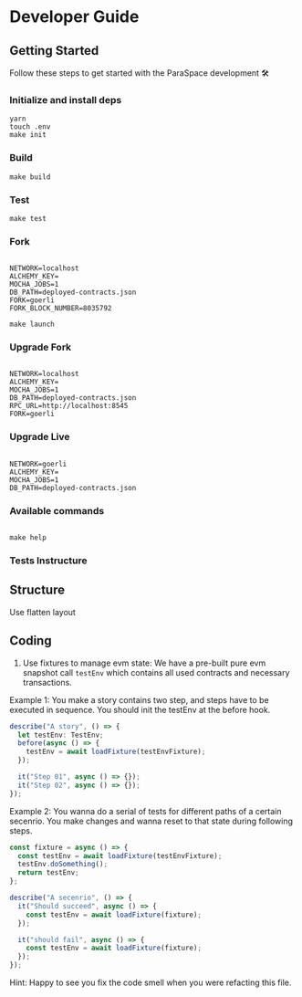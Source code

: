 # Developer Guide

## Getting Started

Follow these steps to get started with the ParaSpace development :hammer_and_wrench:

### Initialize and install deps

```
yarn
touch .env
make init
```

### Build

```
make build
```

### Test

```
make test
```

### Fork

```

NETWORK=localhost
ALCHEMY_KEY=
MOCHA_JOBS=1
DB_PATH=deployed-contracts.json
FORK=goerli
FORK_BLOCK_NUMBER=8035792

make launch

```

### Upgrade Fork

```

NETWORK=localhost
ALCHEMY_KEY=
MOCHA_JOBS=1
DB_PATH=deployed-contracts.json
RPC_URL=http://localhost:8545
FORK=goerli

```

### Upgrade Live

```

NETWORK=goerli
ALCHEMY_KEY=
MOCHA_JOBS=1
DB_PATH=deployed-contracts.json

```

### Available commands

```

make help

```

### Tests Instructure

## Structure

Use flatten layout

## Coding

1. Use fixtures to manage evm state: We have a pre-built pure evm snapshot call `testEnv` which
   contains all used contracts and necessary transactions.

Example 1:
You make a story contains two step, and steps have to be executed in sequence. You should init the
testEnv at the before hook.

```typescript
describe("A story", () => {
  let testEnv: TestEnv;
  before(async () => {
    testEnv = await loadFixture(testEnvFixture);
  });

  it("Step 01", async () => {});
  it("Step 02", async () => {});
});
```

Example 2:
You wanna do a serial of tests for different paths of a certain secenrio. You make changes and wanna
reset to that state during following steps.

```typescript
const fixture = async () => {
  const testEnv = await loadFixture(testEnvFixture);
  testEnv.doSomething();
  return testEnv;
};

describe("A secenrio", () => {
  it("Should succeed", async () => {
    const testEnv = await loadFixture(fixture);
  });

  it("should fail", async () => {
    const testEnv = await loadFixture(fixture);
  });
});
```

Hint: Happy to see you fix the code smell when you were refacting this file.
